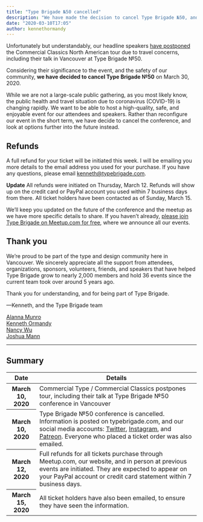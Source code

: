 ```yaml
---
title: "Type Brigade №50 cancelled"
description: "We have made the decision to cancel Type Brigade №50, and look towards future events instead."
date: "2020-03-10T17:05"
author: kennethormandy
---
```


Unfortunately but understandably, our headline speakers [have postponed](https://www.instagram.com/p/B9kCtxHhm08/) the Commercial Classics North American tour due to travel concerns, including their talk in Vancouver at Type Brigade №50.

Considering their significance to the event, and the safety of our community, **we have decided to cancel Type Brigade №50** on March 30, 2020.

While we are not a large-scale public gathering, as you most likely know, the public health and travel situation due to coronavirus (COVID-19) is changing rapidly. We want to be able to host a high-quality, safe, and enjoyable event for our attendees and speakers. Rather than reconfigure our event in the short term, we have decide to cancel the conference, and look at options further into the future instead.

## Refunds

A full refund for your ticket will be initiated this week. I will be emailing you more details to the email address you used for your purchase. If you have any questions, please email [kenneth@typebrigade.com](mailto:kenneth@typebrigade.com?subject=Type%20Brigade%2050%20refund).

**Update** All refunds were initiated on Thursday, March 12. Refunds will show up on the credit card or PayPal account you used within 7 business days from there. All ticket holders have been contacted as of Sunday, March 15.

We’ll keep you updated on the future of the conference and the meetup as we have more specific details to share. If you haven’t already, [please join Type Brigade on Meetup.com for free](https://meetup.com/typebrigade), where we announce all our events.

## Thank you

We’re proud to be part of the type and design community here in Vancouver. We sincerely appreciate all the support from attendees, organizations, sponsors, volunteers, friends, and speakers that have helped Type Brigade grow to nearly 2,000 members and hold 36 events since the current team took over around 5 years ago.

Thank you for understanding, and for being part of Type Brigade.

—Kenneth, and the Type Brigade team

[Alanna Munro](https://alannamunro.com)<br/>
[Kenneth Ormandy](https://kennethormandy.com)<br/>
[Nancy Wu](http://nancywudesign.com)<br/>
[Joshua Mann](https://joshuamann.ca)

---

## Summary

<table>
<thead>
<tr>
  <th style={{ width: '30%' }}>Date</th>
  <th>Details</th>
</tr>
</thead>
<tbody>
<tr>
  <th>March 10, 2020</th>
  <td>Commercial Type / Commercial Classics postpones tour, including their talk at Type Brigade №50 conference in Vancouver</td>
</tr>
<tr>
  <th>March 10, 2020</th>
  <td>Type Brigade №50 conference is cancelled. Information is posted on typebrigade.com, and our social media accounts: <a href="https://twitter.com/typebrigade">Twitter</a>, <a href="https://instagram.com/typebrigade">Instagram</a>, and <a href="https://patreon.com/typebrigade">Patreon</a>. Everyone who placed a ticket order was also emailed.</td>
</tr>
<tr>
  <th>March 12, 2020</th>
  <td>Full refunds for all tickets purchase through Meetup.com, our website, and in person at previous events are initiated. They are expected to appear on your PayPal account or credit card statement within 7 business days.</td>
</tr>
<tr>
  <th>March 15, 2020</th>
  <td>All ticket holders have also been emailed, to ensure they have seen the information.</td>
</tr>
</tbody>
</table>
